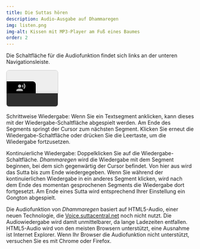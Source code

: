 ```yaml
---
title: Die Suttas hören
description: Audio-Ausgabe auf Dhammaregen
img: listen.png
img-alt: Kissen mit MP3-Player am Fuß eines Baumes
order: 2
---
```


Die Schaltfläche für die Audiofunktion findet sich links an der unteren Navigationsleiste.

<img style="border:1pt solid #cccccc; border-radius: 0.5em;" src="./play.png" alt="Bildschirmfoto des Audio-Bedienelements">

Schrittweise Wiedergabe: Wenn Sie ein Textsegment anklicken, kann dieses mit der Wiedergabe-Schaltfläche abgespielt werden. Am Ende des Segments springt der Cursor zum nächsten Segment. Klicken Sie erneut die Wiedergabe-Schaltfläche oder drücken Sie die Leertaste, um die Wiedergabe fortzusetzen.

Kontinuierliche Wiedergabe: Doppelklicken Sie auf die Wiedergabe-Schaltfläche. *Dhammaregen* wird die Wiedergabe mit dem Segment beginnen, bei dem sich gegenwärtig der Cursor befindet. Von hier aus wird das Sutta bis zum Ende wiedergegeben. Wenn Sie während der kontinuierlichen Wiedergabe in ein anderes Segment klicken, wird nach dem Ende des momentan gesprochenen Segments die Wiedergabe dort fortgesetzt. Am Ende eines Sutta wird entsprechend Ihrer Einstellung ein Gongton abgespielt.

Die Audiofunktion von *Dhammaregen* basiert auf HTML5-Audio, einer neuen Technologie, die [Voice.suttacentral.net](https://voice.suttacentral.net) noch nicht nutzt. Die Audiowiedergabe wird damit unmittelbarer, da lange Ladezeiten entfallen. HTML5-Audio wird von den meisten Browsern unterstützt, eine Ausnahme ist Internet Explorer. Wenn Ihr Browser die Audiofunktion nicht unterstützt, versuchen Sie es mit Chrome oder Firefox.